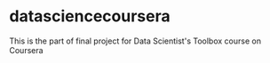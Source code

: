 datasciencecoursera
===================

This is the part of final project for Data Scientist's Toolbox course on Coursera

